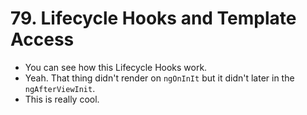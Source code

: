# 79. Lifecycle Hooks and Template Access
- You can see how this Lifecycle Hooks work.
- Yeah. That thing didn't render on `ngOnInIt` but it didn't later in the `ngAfterViewInit`.
- This is really cool.